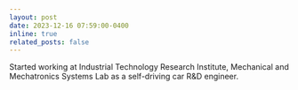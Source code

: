 ```yaml
---
layout: post
date: 2023-12-16 07:59:00-0400
inline: true
related_posts: false
---
```


Started working at Industrial Technology Research Institute, Mechanical and Mechatronics Systems Lab as a self-driving car R&D engineer.
